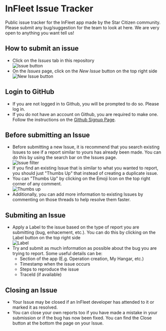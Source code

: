 # InFleet Issue Tracker
Public issue tracker for the InFleet app made by the Star Citizen community.
Please submit any bug/suggestion for the team to look at here. We are very open to anything you want tell us!

## How to submit an issue
- Click on the *Issues* tab in this repository\
  ![Issue button](https://i.imgur.com/PQ4MWlB.png)
- On the *Issues* page, click on the *New Issue* button on the top right side\
  ![New Issue button](https://i.imgur.com/dhoNQU4.png)
## Login to GitHub
- If you are not logged in to Github, you will be prompted to do so. Please log in.
- If you do not have an account on Github, you are required to make one. Follow the instructions on the [Github Signup Page](https://github.com/signup).

## Before submitting an Issue
- Before submitting a new Issue, it is recommend that you search existing Issues to see if a report similar to yours has already been made. You can do this by using the search bar on the Issues page.\
  ![Issue filter](https://i.imgur.com/V6A4LuQ.png)
- If you find an existing Issue that is similar to what you wanted to report, you should just "Thumbs Up" that instead of creating a duplicate issue.
- You can "Thumbs Up" by clicking on the Emoji Icon on the top right corner of any comment.\
  ![Thumbs up](https://i.imgur.com/UIlLQiK.png)
- Additionally, you can add more information to existing Issues by commenting on those threads to help resolve them faster.

## Submiting an Issue
- Apply a Label to the issue based on the type of report you are submitting (bug, enhacement, etc.). You can do this by clicking on the Label button on the top right side\
  ![Label](https://i.imgur.com/J9SUlKb.png)
- Try and submit as much information as possible about the bug you are trying to report. Some useful details can be:
  - Section of the app (E.g. Operation creation, My Hangar, etc.)
  - Timestamp when the issue occurs
  - Steps to reproduce the issue
  - TraceId (if available)
 
## Closing an Issue
- Your Issue may be closed if an InFleet developer has attended to it or marked it as resolved.
- You can close your own reports too if you have made a mistake in your submission or if the bug has now been fixed. You can find the Close button at the bottom the page on your Issue.

